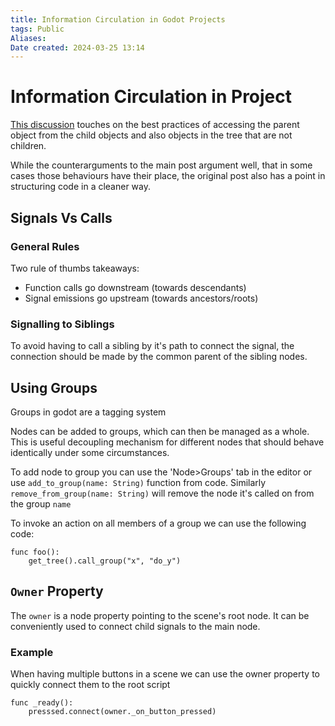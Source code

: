 ```yaml
---
title: Information Circulation in Godot Projects
tags: Public
Aliases:
Date created: 2024-03-25 13:14
---
```


# Information Circulation in Project


[This discussion](https://www.reddit.com/r/godot/comments/10cbpyj/get_parent_and_get_node_considered_harmful/) touches on the best practices of accessing the parent object from the child objects and also objects in the tree that are not children.

While the counterarguments to the main post argument well, that in some cases those behaviours have their place, the original post also has a point in structuring code in a cleaner way.

## Signals Vs Calls
### General Rules

Two rule of thumbs takeaways:
- Function calls go downstream (towards descendants)
- Signal emissions go upstream (towards ancestors/roots) 

### Signalling to Siblings
To avoid having to call a sibling by it's path to connect the signal, the connection should be made by the common parent of the sibling nodes.


## Using Groups
Groups in godot are a tagging system

Nodes can be added to groups, which can then be managed as a whole. This is useful decoupling mechanism for different nodes that should behave identically under some circumstances.

To add node to group you can use the 'Node>Groups' tab in the editor or use `add_to_group(name: String)` function from code. Similarly `remove_from_group(name: String)` will remove the node it's called on from the group `name` 

To invoke an action on all members of a group we can use the following code:
```gdscript
func foo():
	get_tree().call_group("x", "do_y")
```

## `Owner` Property
The `owner` is a node property pointing to the scene's root node. It can be conveniently used to connect child signals to the main node.

### Example
When having multiple buttons in a scene we can use the owner property to quickly connect them to the root script

```gdscript
func _ready():
	presssed.connect(owner._on_button_pressed)
```